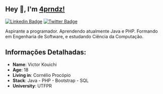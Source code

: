 ## Hey 👋, I'm [4prndz!](https://github.com/iampavangandhi/)

[![Linkedin Badge](https://img.shields.io/badge/-LinkedIn-0e76a8?style=flat-square&logo=Linkedin&logoColor=white)](www.linkedin.com/in/victorkouichi)
[![Twitter Badge](https://img.shields.io/badge/-Twitter-00acee?style=flat-square&logo=Twitter&logoColor=white)](https://twitter.com/4prndz)

Aspirante a programador. Aprendendo atualmente Java e PHP. Formando em Engenharia de Software, e estudando Ciência da Computação.

## Informações Detalhadas: 
* **Name**: Victor Kouichi
* **Age**: 18
* **Living in**: Cornélio Procópio
* **Stack**: Java - PHP - Bootstrap - SQL
* **University**: UTFPR

